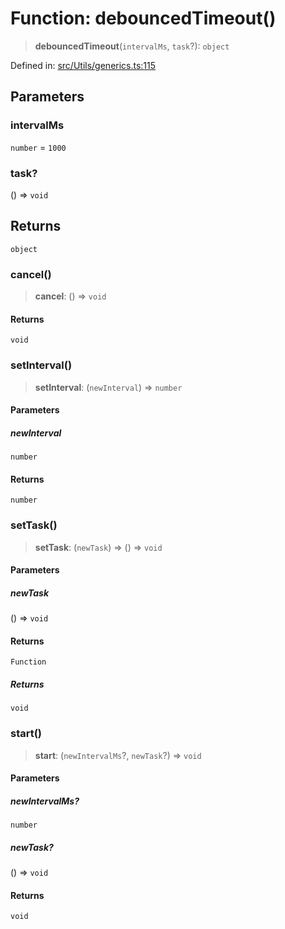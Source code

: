 # Function: debouncedTimeout()

> **debouncedTimeout**(`intervalMs`, `task`?): `object`

Defined in: [src/Utils/generics.ts:115](https://github.com/Fokusdotid/bail/blob/0fe6346a5ff68a74eb71890335c982b44e2da604/src/Utils/generics.ts#L115)

## Parameters

### intervalMs

`number` = `1000`

### task?

() => `void`

## Returns

`object`

### cancel()

> **cancel**: () => `void`

#### Returns

`void`

### setInterval()

> **setInterval**: (`newInterval`) => `number`

#### Parameters

##### newInterval

`number`

#### Returns

`number`

### setTask()

> **setTask**: (`newTask`) => () => `void`

#### Parameters

##### newTask

() => `void`

#### Returns

`Function`

##### Returns

`void`

### start()

> **start**: (`newIntervalMs`?, `newTask`?) => `void`

#### Parameters

##### newIntervalMs?

`number`

##### newTask?

() => `void`

#### Returns

`void`
